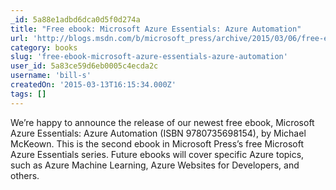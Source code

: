 ```yaml
---
_id: 5a88e1adbd6dca0d5f0d274a
title: "Free ebook: Microsoft Azure Essentials: Azure Automation"
url: 'http://blogs.msdn.com/b/microsoft_press/archive/2015/03/06/free-ebook-microsoft-azure-essentials-azure-automation.aspx'
category: books
slug: 'free-ebook-microsoft-azure-essentials-azure-automation'
user_id: 5a83ce59d6eb0005c4ecda2c
username: 'bill-s'
createdOn: '2015-03-13T16:15:34.000Z'
tags: []
---
```


We’re happy to announce the release of our newest free ebook, Microsoft Azure Essentials: Azure Automation (ISBN 9780735698154), by Michael McKeown. This is the second ebook in Microsoft Press’s free Microsoft Azure Essentials series. Future ebooks will cover specific Azure topics, such as Azure Machine Learning, Azure Websites for Developers, and others.
